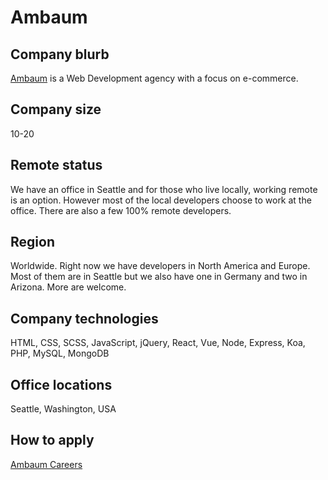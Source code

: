 # Ambaum

## Company blurb

[Ambaum](https://ambaum.com) is a Web Development agency with a focus on e-commerce.

## Company size

10-20

## Remote status

We have an office in Seattle and for those who live locally, working remote is an option. However most of the local developers choose to work at the office. There are also a few 100% remote developers.

## Region

Worldwide. Right now we have developers in North America and Europe. Most of them are in Seattle but we also have one in Germany and two in Arizona. More are welcome.

## Company technologies

HTML, CSS, SCSS, JavaScript, jQuery, React, Vue, Node, Express, Koa, PHP, MySQL, MongoDB

## Office locations

Seattle, Washington, USA

## How to apply

[Ambaum Careers](https://ambaum.com/careers)
